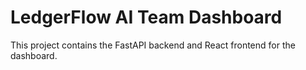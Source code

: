 # LedgerFlow AI Team Dashboard

This project contains the FastAPI backend and React frontend for the dashboard.
